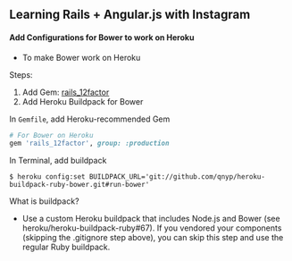 ## Learning Rails + Angular.js with Instagram
#### Add Configurations for Bower to work on Heroku

- To make Bower work on Heroku

Steps:

1. Add Gem: [rails_12factor](https://github.com/heroku/rails_12factor)
2. Add Heroku Buildpack for Bower

In `Gemfile`, add Heroku-recommended Gem

```ruby
# For Bower on Heroku
gem 'rails_12factor', group: :production
```

In Terminal, add buildpack

```
$ heroku config:set BUILDPACK_URL='git://github.com/qnyp/heroku-buildpack-ruby-bower.git#run-bower'
```

What is buildpack?
- Use a custom Heroku buildpack that includes Node.js and Bower (see heroku/heroku-buildpack-ruby#67). If you vendored your components (skipping the .gitignore step above), you can skip this step and use the regular Ruby buildpack.
